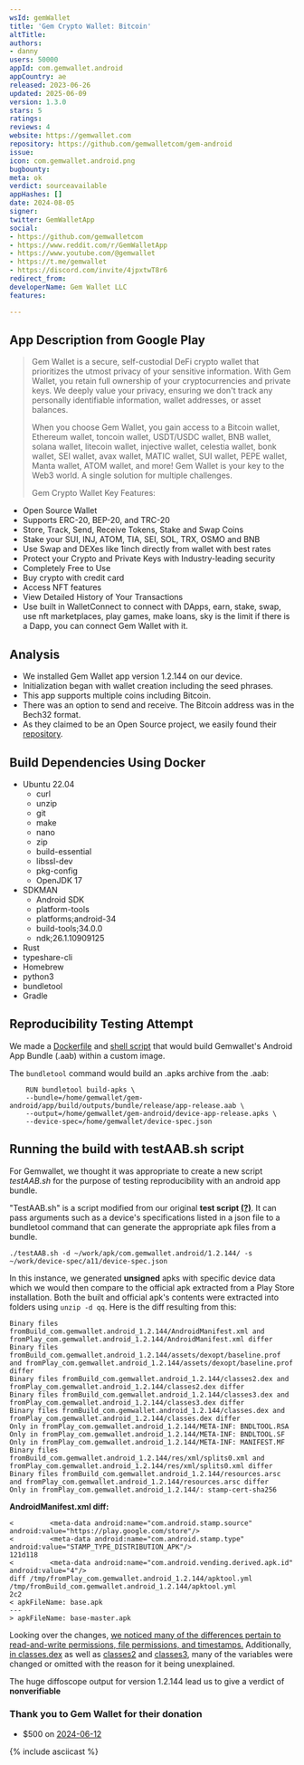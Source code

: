 ```yaml
---
wsId: gemWallet
title: 'Gem Crypto Wallet: Bitcoin'
altTitle: 
authors:
- danny
users: 50000
appId: com.gemwallet.android
appCountry: ae
released: 2023-06-26
updated: 2025-06-09
version: 1.3.0
stars: 5
ratings: 
reviews: 4
website: https://gemwallet.com
repository: https://github.com/gemwalletcom/gem-android
issue: 
icon: com.gemwallet.android.png
bugbounty: 
meta: ok
verdict: sourceavailable
appHashes: []
date: 2024-08-05
signer: 
twitter: GemWalletApp
social:
- https://github.com/gemwalletcom
- https://www.reddit.com/r/GemWalletApp
- https://www.youtube.com/@gemwallet
- https://t.me/gemwallet
- https://discord.com/invite/4jpxtwT8r6
redirect_from: 
developerName: Gem Wallet LLC
features: 

---
```


## App Description from Google Play 

> Gem Wallet is a secure, self-custodial DeFi crypto wallet that prioritizes the utmost privacy of your sensitive information. With Gem Wallet, you retain full ownership of your cryptocurrencies and private keys. We deeply value your privacy, ensuring we don't track any personally identifiable information, wallet addresses, or asset balances.
>
> When you choose Gem Wallet, you gain access to a Bitcoin wallet, Ethereum wallet, toncoin wallet, USDT/USDC wallet, BNB wallet, solana wallet, litecoin wallet, injective wallet, celestia wallet, bonk wallet, SEI wallet, avax wallet, MATIC wallet, SUI wallet, PEPE wallet, Manta wallet, ATOM wallet, and more! Gem Wallet is your key to the Web3 world. A single solution for multiple challenges.
> 
> Gem Crypto Wallet Key Features:
- Open Source Wallet
- Supports ERC-20, BEP-20, and TRC-20
- Store, Track, Send, Receive Tokens, Stake and Swap Coins
- Stake your SUI, INJ, ATOM, TIA, SEI, SOL, TRX, OSMO and BNB
- Use Swap and DEXes like 1inch directly from wallet with best rates
- Protect your Crypto and Private Keys with Industry-leading security
- Completely Free to Use
- Buy crypto with credit card
- Access NFT features
- View Detailed History of Your Transactions
- Use built in WalletConnect to connect with DApps, earn, stake, swap, use nft marketplaces, play games, make loans, sky is the limit if there is a Dapp, you can connect Gem Wallet with it.


## Analysis

- We installed Gem Wallet app version 1.2.144 on our device. 
- Initialization began with wallet creation including the seed phrases.
- This app supports multiple coins including Bitcoin.
- There was an option to send and receive. The Bitcoin address was in the Bech32 format.
- As they claimed to be an Open Source project, we easily found their [repository](https://github.com/gemwalletcom/gem-android). 

## Build Dependencies Using Docker

-   Ubuntu 22.04
    -   curl
    -   unzip
    -   git
    -   make
    -   nano
    -   zip
    -   build-essential
    -   libssl-dev
    -   pkg-config
    -   OpenJDK 17
-   SDKMAN
    -   Android SDK
    -   platform-tools
    -   platforms;android-34
    -   build-tools;34.0.0
    -   ndk;26.1.10909125
-   Rust
-   typeshare-cli
-   Homebrew
-   python3
-   bundletool
-   Gradle

## Reproducibility Testing Attempt

We made a
[Dockerfile](https://gitlab.com/walletscrutiny/walletScrutinyCom/-/raw/d8e5f53c384b19035cb3447b34389d1fe59b7bfa/scripts/test/android/com.gemwallet.android.dockerfile)
and
[shell script](https://gitlab.com/walletscrutiny/walletScrutinyCom/-/raw/d8e5f53c384b19035cb3447b34389d1fe59b7bfa/scripts/test/android/com.gemwallet.android.sh)
that would build Gemwallet's Android App Bundle (.aab) within a custom image. 

The `bundletool` command would build an .apks archive from the .aab:

```
    RUN bundletool build-apks \
    --bundle=/home/gemwallet/gem-android/app/build/outputs/bundle/release/app-release.aab \
    --output=/home/gemwallet/gem-android/device-app-release.apks \
    --device-spec=/home/gemwallet/device-spec.json 
```


## Running the build with testAAB.sh script

For Gemwallet, we thought it was appropriate to create a new script *testAAB.sh* for the purpose of testing reproducibility with an android app bundle. 

"TestAAB.sh" is a script modified from our original <strong>test script <a href="/testScript">(?)</a></strong>. It can pass arguments such as a device's specifications listed in a json file to a bundletool command that can generate the appropriate apk files from a bundle.

`./testAAB.sh -d ~/work/apk/com.gemwallet.android/1.2.144/ -s ~/work/device-spec/a11/device-spec.json`

In this instance, we generated **unsigned** apks with specific device data which we would then compare to the official apk extracted from a Play Store installation. Both the built and official apk's contents were extracted into folders using `unzip -d qq`. Here is the diff resulting from this:

```
Binary files fromBuild_com.gemwallet.android_1.2.144/AndroidManifest.xml and fromPlay_com.gemwallet.android_1.2.144/AndroidManifest.xml differ
Binary files fromBuild_com.gemwallet.android_1.2.144/assets/dexopt/baseline.prof and fromPlay_com.gemwallet.android_1.2.144/assets/dexopt/baseline.prof differ
Binary files fromBuild_com.gemwallet.android_1.2.144/classes2.dex and fromPlay_com.gemwallet.android_1.2.144/classes2.dex differ
Binary files fromBuild_com.gemwallet.android_1.2.144/classes3.dex and fromPlay_com.gemwallet.android_1.2.144/classes3.dex differ
Binary files fromBuild_com.gemwallet.android_1.2.144/classes.dex and fromPlay_com.gemwallet.android_1.2.144/classes.dex differ
Only in fromPlay_com.gemwallet.android_1.2.144/META-INF: BNDLTOOL.RSA
Only in fromPlay_com.gemwallet.android_1.2.144/META-INF: BNDLTOOL.SF
Only in fromPlay_com.gemwallet.android_1.2.144/META-INF: MANIFEST.MF
Binary files fromBuild_com.gemwallet.android_1.2.144/res/xml/splits0.xml and fromPlay_com.gemwallet.android_1.2.144/res/xml/splits0.xml differ
Binary files fromBuild_com.gemwallet.android_1.2.144/resources.arsc and fromPlay_com.gemwallet.android_1.2.144/resources.arsc differ
Only in fromPlay_com.gemwallet.android_1.2.144/: stamp-cert-sha256
```
**AndroidManifest.xml diff:**

```
<         <meta-data android:name="com.android.stamp.source" android:value="https://play.google.com/store"/>
<         <meta-data android:name="com.android.stamp.type" android:value="STAMP_TYPE_DISTRIBUTION_APK"/>
121d118
<         <meta-data android:name="com.android.vending.derived.apk.id" android:value="4"/>
diff /tmp/fromPlay_com.gemwallet.android_1.2.144/apktool.yml /tmp/fromBuild_com.gemwallet.android_1.2.144/apktool.yml
2c2
< apkFileName: base.apk
---
> apkFileName: base-master.apk
```

Looking over the changes, [we noticed many of the differences pertain to read-and-write permissions, file permissions, and timestamps.](https://gitlab.com/walletscrutiny/walletScrutinyCom/-/merge_requests/708#note_2023566413)  Additionally, [in classes.dex](https://xrviv.github.io/walletScrutinyBuildCasts/www/diffoscope-results/android/com.gemwallet.android/1.2.144/diffoscope.classes.dex.html) as well as [classes2](https://xrviv.github.io/walletScrutinyBuildCasts/www/diffoscope-results/android/com.gemwallet.android/1.2.144/diffoscope.classes2.dex.html) and [classes3](https://xrviv.github.io/walletScrutinyBuildCasts/www/diffoscope-results/android/com.gemwallet.android/1.2.144/diffoscope.classes3.dex.html), many of the variables were changed or omitted with the reason for it being unexplained.

The huge diffoscope output for version 1.2.144 lead us to give a verdict of **nonverifiable**

### Thank you to Gem Wallet for their donation

* $500 on [2024-06-12](https://x.com/dannybuntu/status/1805418147580887150)

{% include asciicast %}

